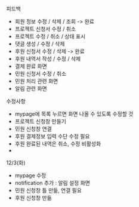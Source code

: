 피드백
  - 회원 정보 수정 / 삭제 / 조회 -> 완료
  - 프로젝트 신청서 수정 / 취소
  - 프로젝트 수정 / 취소 / 상태 표시
  - 댓글 생성 / 수정 / 삭제
  - 후원 신청서 수정 / 삭제 -> 완료
  - 후원 내역서 작성 / 수정 / 삭제
  - 결제 완료 화면
  - 민원 신청서 수정 / 취소
  - 민원 처리 관련 화면
  - 알림 관련 화면

수정사항
  - mypage에 목록 누르면 화면 나올 수 있도록 수정할 것
  - 프로젝트 신청창 만들기
  - 민원 신청창 연결
  - 후원 결제정보 입력 수단 수정 필요
  - 후원 완료된 내역은 취소, 수정 비활성화
  - 


12/3(화)
- mypage 수정
- notification 추가 : 알림 설정 화면
- 민원 신청창 틀 만듦, 연결 필요
- 후원 신청창 만듦
